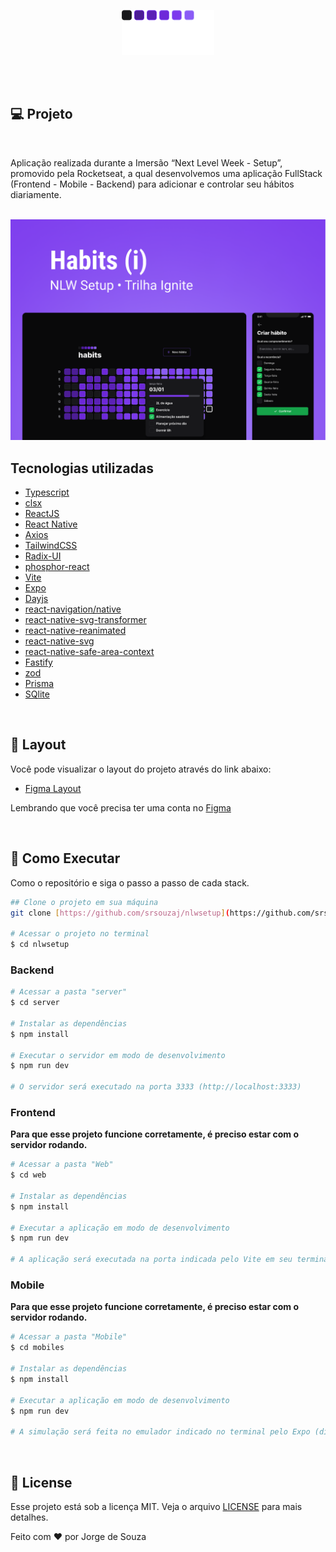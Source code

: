 <p align="center">
  <img alt="NLW Setup" src=".github/logo.png" />
</p>

<br />
<br />

## **💻** Projeto
<br />

Aplicação realizada durante a Imersão “Next Level Week - Setup”, promovido pela Rocketseat, a qual desenvolvemos uma aplicação FullStack (Frontend - Mobile - Backend) para adicionar e controlar seu hábitos diariamente.
<br/>
<br/>
<p align="center">
  <img alt="NLW Setup" src=".github/background.png" />
</p>


## Tecnologias utilizadas

- [Typescript](https://www.typescriptlang.org/)
- [clsx](https://www.npmjs.com/package/clsx)
- [ReactJS](https://pt-br.reactjs.org/)
- [React Native](https://reactnative.dev/)
- [Axios](https://axios-http.com/ptbr/docs/intro)
- [TailwindCSS](https://tailwindcss.com/)
- [Radix-UI](https://www.radix-ui.com/docs/primitives/overview/getting-started)
- [phosphor-react](https://phosphoricons.com/)
- [Vite](https://vitejs.dev/)
- [Expo](https://expo.dev/)
- [Dayjs](https://day.js.org/)
- [react-navigation/native](https://reactnavigation.org/)
- [react-native-svg-transformer](https://www.npmjs.com/package/react-native-svg-transformer?activeTab)
- [react-native-reanimated](https://www.npmjs.com/package/react-native-reanimated)
- [react-native-svg](https://www.npmjs.com/package/react-native-svg)
- [react-native-safe-area-context](https://www.npmjs.com/package/react-native-safe-area-context)
- [Fastify](https://www.fastify.io/)
- [zod](https://github.com/colinhacks/zod)
- [Prisma](https://www.prisma.io/)
- [SQlite](https://www.sqlite.org/index.html)

<br/>

## **🔖** Layout

Você pode visualizar o layout do projeto através do link abaixo:

- [Figma Layout](https://www.notion.so/Habit-Readme-9b4ca5b8d8364254b6f719028b3d328b)

Lembrando que você precisa ter uma conta no [Figma](http://figma.com/)

<br/>

## **🚀** Como Executar

Como o repositório e siga o passo a passo de cada stack.

```bash
## Clone o projeto em sua máquina
git clone [https://github.com/srsouzaj/nlwsetup](https://github.com/srsouzaj/nlwsetup).git

# Acessar o projeto no terminal
$ cd nlwsetup
```

### Backend

```bash
# Acessar a pasta "server"
$ cd server

# Instalar as dependências
$ npm install

# Executar o servidor em modo de desenvolvimento
$ npm run dev

# O servidor será executado na porta 3333 (http://localhost:3333)
```

### Frontend

**Para que esse projeto funcione corretamente, é preciso estar com o servidor rodando.**

```bash
# Acessar a pasta "Web"
$ cd web

# Instalar as dependências
$ npm install

# Executar a aplicação em modo de desenvolvimento
$ npm run dev

# A aplicação será executada na porta indicada pelo Vite em seu terminal
```

### Mobile

**Para que esse projeto funcione corretamente, é preciso estar com o servidor rodando.**

```bash
# Acessar a pasta "Mobile"
$ cd mobiles

# Instalar as dependências
$ npm install

# Executar a aplicação em modo de desenvolvimento
$ npm run dev

# A simulação será feita no emulador indicado no terminal pelo Expo (dispositivo externo ou emulador)
```

<br/>

## 📝 License

Esse projeto está sob a licença MIT. Veja o arquivo [LICENSE](https://github.com/srsouzaj/nlwsetup/blob/main/LICENSE.md) para mais detalhes.

Feito com ❤️ por Jorge de Souza

